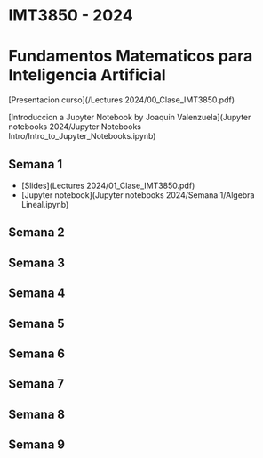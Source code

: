 # IMT3850 - 2024
# Fundamentos Matematicos para Inteligencia Artificial

[Presentacion curso](/Lectures 2024/00_Clase_IMT3850.pdf)

[Introduccion a Jupyter Notebook by Joaquin Valenzuela](Jupyter notebooks 2024/Jupyter Notebooks Intro/Intro_to_Jupyter_Notebooks.ipynb)

## Semana 1
- [Slides](Lectures 2024/01_Clase_IMT3850.pdf)
- [Jupyter notebook](Jupyter notebooks 2024/Semana 1/Algebra Lineal.ipynb)

## Semana 2

## Semana 3

## Semana 4

## Semana 5

## Semana 6

## Semana 7

## Semana 8

## Semana 9


 
